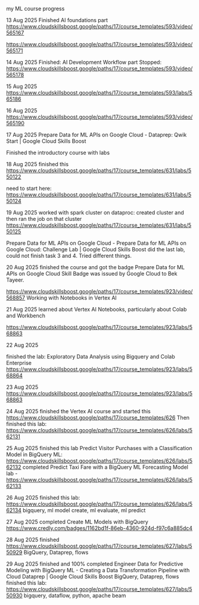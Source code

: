 my ML course progress

13 Aug 2025
Finished AI foundations part https://www.cloudskillsboost.google/paths/17/course_templates/593/video/565167

https://www.cloudskillsboost.google/paths/17/course_templates/593/video/565171

14 Aug 2025
Finished: AI Development Workflow part
Stopped: https://www.cloudskillsboost.google/paths/17/course_templates/593/video/565178

15 Aug 2025
https://www.cloudskillsboost.google/paths/17/course_templates/593/labs/565186

16 Aug 2025
https://www.cloudskillsboost.google/paths/17/course_templates/593/video/565190

17 Aug 2025
Prepare Data for ML APIs on Google Cloud - Dataprep: Qwik Start | Google Cloud Skills Boost

Finished the introductory course with labs

18 Aug 2025
finished this https://www.cloudskillsboost.google/paths/17/course_templates/631/labs/550122

need to start here: https://www.cloudskillsboost.google/paths/17/course_templates/631/labs/550124

19 Aug 2025
worked with spark cluster on dataproc: created cluster and then ran the job on that cluster https://www.cloudskillsboost.google/paths/17/course_templates/631/labs/550125

Prepare Data for ML APIs on Google Cloud - Prepare Data for ML APIs on Google Cloud: Challenge Lab | Google Cloud Skills Boost  did the last lab, could not finish task 3 and 4. Tried different things.

20 Aug 2025
finished the course and got the badge Prepare Data for ML APIs on Google Cloud Skill Badge was issued by Google Cloud to Bek Tayeer.



https://www.cloudskillsboost.google/paths/17/course_templates/923/video/568857 Working with Notebooks in Vertex AI

21 Aug 2025
learned about Vertex AI Notebooks, particularly about Colab and Workbench

https://www.cloudskillsboost.google/paths/17/course_templates/923/labs/568863

22 Aug 2025

finished the lab: Exploratory Data Analysis using Bigquery and Colab Enterprise
https://www.cloudskillsboost.google/paths/17/course_templates/923/labs/568864

23 Aug 2025
https://www.cloudskillsboost.google/paths/17/course_templates/923/labs/568863

24 Aug 2025
finished the Vertex AI course and started this
https://www.cloudskillsboost.google/paths/17/course_templates/626
Then finished this lab: https://www.cloudskillsboost.google/paths/17/course_templates/626/labs/562131

25 Aug 2025
finished this lab Predict Visitor Purchases with a Classification Model in BigQuery ML: https://www.cloudskillsboost.google/paths/17/course_templates/626/labs/562132
completed Predict Taxi Fare with a BigQuery ML Forecasting Model lab - https://www.cloudskillsboost.google/paths/17/course_templates/626/labs/562133

26 Aug 2025
finished this lab: https://www.cloudskillsboost.google/paths/17/course_templates/626/labs/562134 
bigquery, ml model create, ml evaluate, ml predict

27 Aug 2025
completed Create ML Models with BigQuery https://www.credly.com/badges/1162bd1f-86eb-4360-924d-f97c6a885dc4

28 Aug 2025
finished https://www.cloudskillsboost.google/paths/17/course_templates/627/labs/550929 BigQuery, Dataprep, flows

29 Aug 2025
finished and 100% completed Engineer Data for Predictive Modeling with BigQuery ML - Creating a Data Transformation Pipeline with Cloud Dataprep | Google Cloud Skills Boost  BigQuery, Dataprep, flows
finished this lab: https://www.cloudskillsboost.google/paths/17/course_templates/627/labs/550930 bigquery, dataflow, python, apache beam
